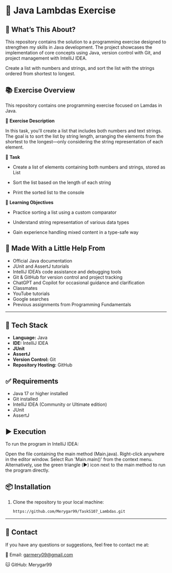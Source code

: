 # 🚀 Java Lambdas Exercise

## 🧩 What’s This About?
This repository contains the solution to a programming exercise designed to strengthen my skills in Java development. The project showcases the implementation of core concepts using Java, version control with Git, and project management with IntelliJ IDEA.

Create a list with numbers and strings, and sort the list with the strings ordered from shortest to longest.

## 📚 Exercise Overview
This repository contains one programming exercise focused on Lamdas in Java.

📘 **Exercise Description**

In this task, you'll create a list that includes both numbers and text strings. The goal is to sort the list by string length, arranging the elements from the shortest to the longest—only considering the string representation of each element.

🧠 **Task**

- Create a list of elements containing both numbers and strings, stored as List<String>

- Sort the list based on the length of each string

- Print the sorted list to the console

🧪 **Learning Objectives**

- Practice sorting a list using a custom comparator

- Understand string representation of various data types

- Gain experience handling mixed content in a type-safe way

## 🙌 Made With a Little Help From
- Official Java documentation
- JUnit and AssertJ tutorials
- IntelliJ IDEA’s code assistance and debugging tools
- Git & GitHub for version control and project tracking
- ChatGPT and Copilot for occasional guidance and clarification
- Classmates
- YouTube tutorials
- Google searches
- Previous assignments from Programming Fundamentals

---

## 🔧 Tech Stack
- **Language:** Java
- **IDE:** IntelliJ IDEA
- **JUnit**
- **AssertJ**
- **Version Control:** Git
- **Repository Hosting:** GitHub

## ✅ Requirements
- Java 17 or higher installed
- Git installed
- IntelliJ IDEA (Community or Ultimate edition)
- JUnit
- AssertJ

## ▶️ Execution

To run the program in IntelliJ IDEA:

Open the file containing the main method (Main.java). Right-click anywhere in the editor window. Select Run 'Main.main()' from the context menu. Alternatively, use the green triangle (▶️) icon next to the main method to run the program directly.

## 📦 Installation
1. Clone the repository to your local machine:
   ```bash
   https://github.com/Merygar99/TaskS107_Lambdas.git

---

## 📧 Contact
If you have any questions or suggestions, feel free to contact me at:

📧 Email: garmery09@gmail.com

🐱 GitHub: Merygar99
   
